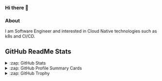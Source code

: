 ### Hi there 👋

### About

I am Software Engineer and interested in Cloud Native technologies such as k8s and CI/CD.

## GitHub ReadMe Stats

<details>
<summary>:zap: GitHub Stats</summary>
 
![GitHub Stats](https://github-readme-stats.vercel.app/api?username=ystkfujii&theme=onedark&show_icons=true/)
![GitHub Stats](https://github-readme-stats.vercel.app/api/top-langs/?username=ystkfujii&layout=compact&theme=onedark&show_icons=true/)
  
</details>
<details>
<summary>:zap: GitHub Profile Summary Cards</summary>

![](https://github-profile-summary-cards.vercel.app/api/cards/profile-details?username=ystkfujii&theme=onedark)
![](https://github-profile-summary-cards.vercel.app/api/cards/repos-per-language?username=ystkfujii&theme=onedark)
![](https://github-profile-summary-cards.vercel.app/api/cards/productive-time?username=ystkfujii&theme=onedark)

</details>
<details>
<summary>:zap: GitHub Trophy</summary>

![GitHub Trophy](https://github-profile-trophy.vercel.app/?username=ystkfujii&theme=onedark&column=8)

</details>

<!--
**ystkfujii/ystkfujii** is a ✨ _special_ ✨ repository because its `README.md` (this file) appears on your GitHub profile.

Here are some ideas to get you started:

- 🔭 I’m currently working on ...
- 🌱 I’m currently learning ...
- 👯 I’m looking to collaborate on ...
- 🤔 I’m looking for help with ...
- 💬 Ask me about ...
- 📫 How to reach me: ...
- 😄 Pronouns: ...
- ⚡ Fun fact: ...
-->
